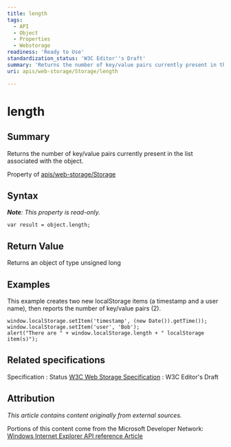```yaml
---
title: length
tags:
  - API
  - Object
  - Properties
  - Webstorage
readiness: 'Ready to Use'
standardization_status: 'W3C Editor''s Draft'
summary: 'Returns the number of key/value pairs currently present in the list associated with the object.'
uri: apis/web-storage/Storage/length

---
```

# length

## Summary

Returns the number of key/value pairs currently present in the list associated with the object.

<span data-meta="applies_to" data-type="key">Property of <span data-type="value">[apis/web-storage/Storage](/apis/web-storage/Storage)</span></span>

## Syntax

***Note**: This property is read-only.*

``` {.js}
var result = object.length;
```

## Return Value

<span data-meta="return" data-type="key">Returns an object of type <span data-type="value">unsigned long</span></span>

## Examples

This example creates two new localStorage items (a timestamp and a user name), then reports the number of key/value pairs (2).

``` {.js}
window.localStorage.setItem('timestamp', (new Date()).getTime());
window.localStorage.setItem('user', 'Bob');
alert("There are " + window.localStorage.length + " localStorage item(s)");
```

## Related specifications

Specification
:   Status
[W3C Web Storage Specification](http://dev.w3.org/html5/webstorage)
:   W3C Editor's Draft

## Attribution

*This article contains content originally from external sources.*

Portions of this content come from the Microsoft Developer Network: [Windows Internet Explorer API reference Article](http://msdn.microsoft.com/en-us/library/ie/hh828809%28v=vs.85%29.aspx)

